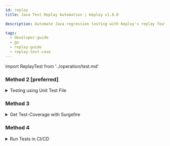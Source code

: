 ```yaml
---
id: replay
title: Java Test Replay Automation | Keploy v1.0.0

description: Automate Java regression testing with Keploy's replay feature. Simulate API requests and mocks to verify software changes confidently.

tags:
  - developer-guide
  - go
  - replay-guide
  - replay-test-case
---
```


import ReplayTest from '../operation/test.md'

<ReplayTest/>

### Method 2 [preferred]

<details><summary>
Testing using Unit Test File

</summary>

import JUnit from './integration-with-junit.md'

<JUnit/>

</details>

### Method 3

<details><summary>
Get Test-Coverage with Surgefire

</summary>

To get test coverage, in addition to above Method-2 follow below instructions

- Add maven-surefire-plugin to your _pom.xml_.

```xml
            <plugin>
                <groupId>org.apache.maven.plugins</groupId>
                <artifactId>maven-surefire-plugin</artifactId>
                <version>2.22.2</version>
                <configuration>

            <!-- <skipTests>true</skipTests> -->

                    <systemPropertyVariables>
                        <jacoco-agent.destfile>target/jacoco.exec
                        </jacoco-agent.destfile>
                    </systemPropertyVariables>
                </configuration>
            </plugin>
```

- Add Jacoco plugin to your _pom.xml_.

```xml
            <plugin>
               <groupId>org.jacoco</groupId>
               <artifactId>jacoco-maven-plugin</artifactId>
               <version>0.8.5</version>
               <executions>
                   <execution>
                       <id>prepare-agent</id>
                       <goals>
                           <goal>prepare-agent</goal>
                       </goals>
                   </execution>
                   <execution>
                       <id>report</id>
                       <phase>prepare-package</phase>
                       <goals>
                           <goal>report</goal>
                       </goals>
                   </execution>
                   <execution>
                       <id>post-unit-test</id>
                       <phase>test</phase>
                       <goals>
                           <goal>report</goal>
                       </goals>
                       <configuration>
                           <!-- Sets the path to the file which contains the execution data. -->

                           <dataFile>target/jacoco.exec</dataFile>
                           <!-- Sets the output directory for the code coverage report. -->
                           <outputDirectory>target/my-reports</outputDirectory>
                       </configuration>
                   </execution>
               </executions>
           </plugin>
```

- Run your tests using command : `mvn test`.

</details>

### Method 4

<details><summary>
Run Tests in CI/CD

</summary>

After following METHOD 2 above ^, Keploy will be integrated to `junit`.
If you already have `junit` no changes are required in the CI/CD pipeline.

</details>
